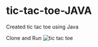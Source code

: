 # tic-tac-toe-JAVA
Created tic tac toe using Java

Clone and Run
![tic tac toe](https://github.com/Akash-Rai-27/tic-tac-toe-JAVA/assets/86732163/8e5d1b9d-492c-46b7-913e-63cf0f0fec4d)
